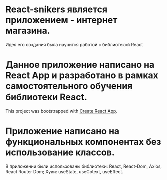 # React-snikers является приложением - интернет магазина.

Идея его создания была научится работой с библиотекой React

# Данное приложение написано на React App и разработано в рамках самостоятельного обучения библиотеки React.

This project was bootstrapped with [Create React App](https://github.com/facebook/create-react-app).

# Приложение написано на функциональных компонентах без использование классов.

В приложении были использованы библиотеки: React, React-Dom, Axios, React Router Dom; Хуки: useState, useCotext, useEffect.